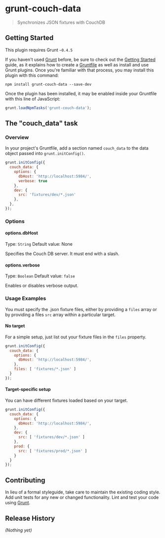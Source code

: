 # grunt-couch-data

> Synchronizes JSON fixtures with CouchDB

## Getting Started
This plugin requires Grunt `~0.4.5`

If you haven't used [Grunt](http://gruntjs.com/) before, be sure to check out the [Getting Started](http://gruntjs.com/getting-started) guide, as it explains how to create a [Gruntfile](http://gruntjs.com/sample-gruntfile) as well as install and use Grunt plugins. Once you're familiar with that process, you may install this plugin with this command:

```shell
npm install grunt-couch-data --save-dev
```

Once the plugin has been installed, it may be enabled inside your Gruntfile with this line of JavaScript:

```js
grunt.loadNpmTasks('grunt-couch-data');
```

## The "couch_data" task

### Overview
In your project's Gruntfile, add a section named `couch_data` to the data object passed into `grunt.initConfig()`.

```js
grunt.initConfig({
  couch_data: {
    options: {
      dbHost: 'http://localhost:5984/',
      verbose: true
    },
    dev: {
      src: 'fixtures/dev/*.json'
    },
  },
});
```

### Options

#### options.dbHost
Type: `String`
Default value: None

Specifies the Couch DB server. It must end with a slash.

#### options.verbose
Type: `Boolean`
Default value: `false`

Enables or disables verbose output.

### Usage Examples
You must specify the .json fixture files, either by providing a `files` array or by providing a files `src` array within a particular target.

#### No target
For a simple setup, just list out your fixture files in the `files` property.

```js
grunt.initConfig({
  couch_data: {
    options: {
      dbHost: 'http://localhost:5984/',
    },
    files: [ 'fixtures/*.json' ]
  }
});
```

#### Target-specific setup
You can have different fixtures loaded based on your target.

```js
grunt.initConfig({
  couch_data: {
    options: {
      dbHost: 'http://localhost:5984/',
    },
    dev: {
      src: [ 'fixtures/dev/*.json' ]
    },
    prod: {
      src: [ 'fixtures/prod/*.json' ]
    }
  }
});
```

## Contributing
In lieu of a formal styleguide, take care to maintain the existing coding style. Add unit tests for any new or changed functionality. Lint and test your code using [Grunt](http://gruntjs.com/).

## Release History
_(Nothing yet)_
